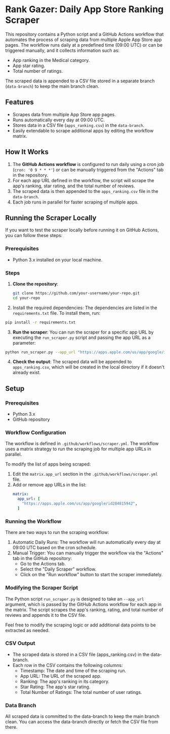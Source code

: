 # Rank Gazer: Daily App Store Ranking Scraper

This repository contains a Python script and a GitHub Actions workflow that automates the process of scraping data from multiple Apple App Store app pages. The workflow runs daily at a predefined time (09:00 UTC) or can be triggered manually, and it collects information such as:

- App ranking in the Medical category.
- App star rating.
- Total number of ratings.

The scraped data is appended to a CSV file stored in a separate branch (`data-branch`) to keep the main branch clean.

## Features

- Scrapes data from multiple App Store app pages.
- Runs automatically every day at 09:00 UTC.
- Stores data in a CSV file (`apps_ranking.csv`) in the `data-branch`.
- Easily extendable to scrape additional apps by editing the workflow matrix.

## How It Works

1. The **GitHub Actions workflow** is configured to run daily using a cron job (`cron: '0 9 * * *'`) or can be manually triggered from the "Actions" tab in the repository.
2. For each app URL defined in the workflow, the script will scrape the app's ranking, star rating, and the total number of reviews.
3. The scraped data is then appended to the `apps_ranking.csv` file in the `data-branch`.
4. Each job runs in parallel for faster scraping of multiple apps.

## Running the Scraper Locally

If you want to test the scraper locally before running it on GitHub Actions, you can follow these steps:

### Prerequisites

- Python 3.x installed on your local machine.

### Steps

1. **Clone the repository**:
   ```bash
   git clone https://github.com/your-username/your-repo.git
   cd your-repo

2. Install the required dependencies: The dependencies are listed in the `requirements.txt` file. To install them, run:

```bash
pip install -r requirements.txt
```

3. **Run the scraper**: You can run the scraper for a specific app URL by executing the `run_scraper.py` script and passing the app URL as a parameter:

```bash
python run_scraper.py --app_url "https://apps.apple.com/us/app/google/id284815942"
```

4. **Check the output**: The scraped data will be appended to `apps_ranking.csv`, which will be created in the local directory if it doesn't already exist.


## Setup

### Prerequisites

- Python 3.x
- GitHub repository

### Workflow Configuration

The workflow is defined in `.github/workflows/scraper.yml`. The workflow uses a matrix strategy to run the scraping job for multiple app URLs in parallel.

To modify the list of apps being scraped:
1. Edit the `matrix.app_url` section in the `.github/workflows/scraper.yml` file.
2. Add or remove app URLs in the list:
   ```yaml
   matrix:
     app_url: [
       "https://apps.apple.com/us/app/google/id284815942",
     ]

### Running the Workflow
There are two ways to run the scraping workflow:

1. Automatic Daily Runs: The workflow will run automatically every day at 09:00 UTC based on the cron schedule.
2. Manual Trigger: You can manually trigger the workflow via the "Actions" tab in the GitHub repository:
    - Go to the Actions tab.
    - Select the "Daily Scraper" workflow.  
    - Click on the "Run workflow" button to start the scraper immediately.

### Modifying the Scraper Script
The Python script `run_scraper.py` is designed to take an `--app_url` argument, which is passed by the GitHub Actions workflow for each app in the matrix. The script scrapes the app's ranking, rating, and total number of reviews and appends it to the CSV file.

Feel free to modify the scraping logic or add additional data points to be extracted as needed.

### CSV Output
- The scraped data is stored in a CSV file (apps_ranking.csv) in the data-branch.
- Each row in the CSV contains the following columns:
    - Timestamp: The date and time of the scraping run.
    - App URL: The URL of the scraped app.
    - Ranking: The app's ranking in its category.
    - Star Rating: The app's star rating.
    - Total Number of Ratings: The total number of user ratings.


### Data Branch
All scraped data is committed to the data-branch to keep the main branch clean. You can access the data-branch directly or fetch the CSV file from there.
